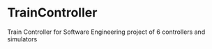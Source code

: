 # TrainController
Train Controller for Software Engineering project of 6 controllers and simulators
